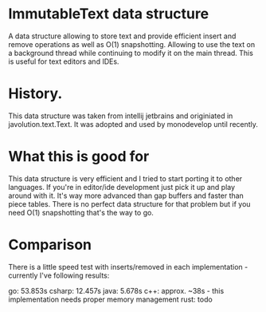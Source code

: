 # ImmutableText data structure

A data structure allowing to store text and provide efficient insert and remove operations as well as O(1) snapshotting. Allowing to use the text on a background thread while continuing to modify it on the main thread. This is useful for text editors and IDEs.

# History.

This data structure was taken from intellij jetbrains and originiated in javolution.text.Text. It was adopted and used by monodevelop until recently.

# What this is good for
 This data structure is very efficient and I tried to start porting it to other languages. If you're in editor/ide development just pick it up and play around with it. It's way more advanced than gap buffers and faster than piece tables. There is no perfect data structure for that problem but if you need O(1) snapshotting that's the way to go.

# Comparison

There is a little speed test with inserts/removed in each implementation - currently I've following results:

go: 53.853s
csharp: 12.457s
java: 5.678s
c++: approx. ~38s - this implementation needs proper memory management
rust: todo
